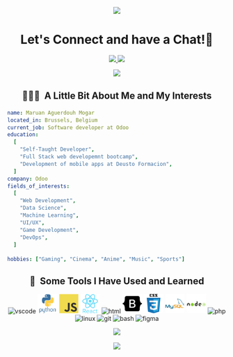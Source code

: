 <p align="center">
  <img src="https://capsule-render.vercel.app/api?type=waving&color=0:c61cff,100:ff40cc&text=Hey%20there!&height=100&section=header"/>
</p>


<h1 align="center">
  Let's Connect and have a Chat!💬
</h1>

<p align="center">
<a href="https://www.linkedin.com/in/thepiyushmalhotra/">
  <img height="50" src="https://www.edigitalagency.com.au/wp-content/uploads/new-linkedin-logo-white-black-png.png"/>
</a>
<a href="mailto:maruan.mx@gmail.com">
  <img height="50" src="https://www.pngkey.com/png/full/14-143562_gmail-logo-png-gmail-logo-black-and-white.png"/>
</a>
  
 <p align="center">
  <img src= "https://pa1.narvii.com/6389/7957841f800d78fb603dccd308f34c9182685f08_hq.gif">
</p>

<h2 align="center"> 👨🏻‍💻 &nbsp;A Little Bit About Me and My Interests</h2>

```yaml
name: Maruan Aguerdouh Mogar
located_in: Brussels, Belgium
current_job: Software developer at Odoo
education:
  [
    "Self-Taught Developer",
    "Full Stack web developemnt bootcamp",
    "Development of mobile apps at Deusto Formacion",
  ]
company: Odoo
fields_of_interests:
  [
    "Web Development",
    "Data Science",
    "Machine Learning",
    "UI/UX",
    "Game Development",
    "DevOps",
  ]
  
hobbies: ["Gaming", "Cinema", "Anime", "Music", "Sports"]
```

<h2 align="center"> 🚀 &nbsp;Some Tools I Have Used and Learned</h2>
<p align="center">
<img src="https://cdn.jsdelivr.net/gh/devicons/devicon/icons/vscode/vscode-original.svg" alt="vscode" width="45" height="45"/>
<img src="https://raw.githubusercontent.com/devicons/devicon/master/icons/python/python-original-wordmark.svg" alt="python" width="45" height="45" />
<img src="https://raw.githubusercontent.com/devicons/devicon/master/icons/javascript/javascript-original.svg" alt="javascript" width="45" height="45" />
<img src="https://raw.githubusercontent.com/devicons/devicon/master/icons/react/react-original-wordmark.svg" alt="react" width="45" height="45" />
<img src="https://cdn.jsdelivr.net/gh/devicons/devicon/icons/html5/html5-original.svg" alt="html" width="45" height="45"/>
<img src="https://raw.githubusercontent.com/devicons/devicon/master/icons/bootstrap/bootstrap-plain.svg" alt="bootstrap" width="45" height="45" />
<img src="https://raw.githubusercontent.com/devicons/devicon/master/icons/css3/css3-original-wordmark.svg" alt="css3" width="45" height="45" />
<img src="https://raw.githubusercontent.com/devicons/devicon/master/icons/mysql/mysql-original-wordmark.svg" alt="mysql" width="45" height="45" />
<img src="https://raw.githubusercontent.com/devicons/devicon/master/icons/nodejs/nodejs-original-wordmark.svg" alt="nodejs" width="45" height="45" />
<img src="https://cdn.jsdelivr.net/gh/devicons/devicon/icons/php/php-original.svg" alt="php" width="45" height="45"/>
<img src="https://cdn.jsdelivr.net/gh/devicons/devicon/icons/linux/linux-original.svg" alt="linux" width="45" height="45"/>       
<img src="https://cdn.jsdelivr.net/gh/devicons/devicon/icons/git/git-original.svg" alt="git" width="45" height="45"/>
<img src="https://cdn.jsdelivr.net/gh/devicons/devicon/icons/bash/bash-original.svg" alt="bash" width="45" height="45"/>
<img src="https://cdn.jsdelivr.net/gh/devicons/devicon/icons/figma/figma-original.svg" alt="figma" width="45" height="45"/>   
</p>

 <p align="center">
  <img src= "https://media.tenor.com/oiYL8iyWwmkAAAAC/anime-jujutsu-kaisen.gif">
</p>

<p align="center">
  <img src="https://capsule-render.vercel.app/api?type=waving&color=0:c61cff,100:ff40cc&height=100&section=footer"/>
</p>

